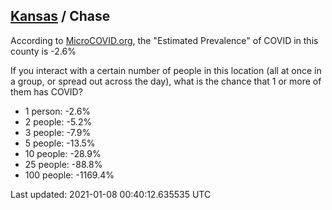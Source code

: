 
## [Kansas](/united-states/kansas) / Chase

According to [MicroCOVID.org](http://microcovid.org),
the "Estimated Prevalence" of COVID in this county is -2.6%

If you interact with a certain number of people in this location
(all at once in a group, or spread out across the day), what is the chance that
1 or more of them has COVID?

- 1 person: -2.6%
- 2 people: -5.2%
- 3 people: -7.9%
- 5 people: -13.5%
- 10 people: -28.9%
- 25 people: -88.8%
- 100 people: -1169.4%

Last updated: 2021-01-08 00:40:12.635535 UTC
